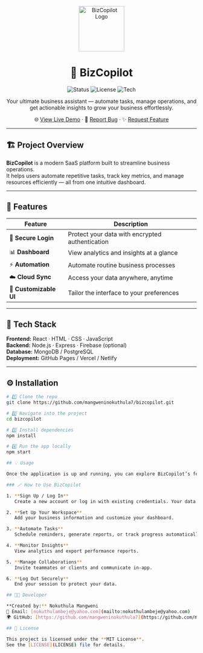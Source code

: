 <p align="center">
  <img src="https://cdn-icons-png.flaticon.com/512/906/906324.png" alt="BizCopilot Logo" width="120" />
</p>

<h1 align="center">🚀 BizCopilot</h1>

<p align="center">
  <img alt="Status" src="https://img.shields.io/badge/Status-Active-brightgreen" />
  <img alt="License" src="https://img.shields.io/badge/License-MIT-blue" />
  <img alt="Tech" src="https://img.shields.io/badge/Built%20With-React-orange" />
</p>

<p align="center">
  Your ultimate business assistant — automate tasks, manage operations, and get actionable insights to grow your business effortlessly.
</p>

<p align="center">
  🌐 <a href="https://mangweninokuthula7.github.io/bizcopilot/">View Live Demo</a> · 🐞 <a href="https://github.com/mangweninokuthula7/bizcopilot/issues">Report Bug</a> · ✨ <a href="https://github.com/mangweninokuthula7/bizcopilot/pulls">Request Feature</a>
</p>

---

## 🏗️ Project Overview
**BizCopilot** is a modern SaaS platform built to streamline business operations.  
It helps users automate repetitive tasks, track key metrics, and manage resources efficiently — all from one intuitive dashboard.

---

## 🌟 Features

| Feature | Description |
|----------|-------------|
| 🔐 **Secure Login** | Protect your data with encrypted authentication |
| 📊 **Dashboard** | View analytics and insights at a glance |
| ⚡ **Automation** | Automate routine business processes |
| ☁️ **Cloud Sync** | Access your data anywhere, anytime |
| 🎨 **Customizable UI** | Tailor the interface to your preferences |

---

## 🧰 Tech Stack
**Frontend:** React · HTML · CSS · JavaScript  
**Backend:** Node.js · Express · Firebase (optional)  
**Database:** MongoDB / PostgreSQL  
**Deployment:** GitHub Pages / Vercel / Netlify

---

## ⚙️ Installation

```bash
# 1️⃣ Clone the repo
git clone https://github.com/mangweninokuthula7/bizcopilot.git

# 2️⃣ Navigate into the project
cd bizcopilot

# 3️⃣ Install dependencies
npm install

# 4️⃣ Run the app locally
npm start

## 💡 Usage

Once the application is up and running, you can explore BizCopilot’s features to manage and automate your business operations.

### 🪄 How to Use BizCopilot

1. **Sign Up / Log In**  
   Create a new account or log in with existing credentials. Your data is securely stored and synced across devices.

2. **Set Up Your Workspace**  
   Add your business information and customize your dashboard.

3. **Automate Tasks**  
   Schedule reminders, generate reports, or track progress automatically.

4. **Monitor Insights**  
   View analytics and export performance reports.

5. **Manage Collaborations**  
   Invite teammates or clients and communicate in-app.

6. **Log Out Securely**  
   End your session to protect your data.

## 👩‍💻 Developer

**Created by:** Nokuthula Mangweni  
📧 Email: [nokuthulambeje@yahoo.com](mailto:nokuthulambeje@yahoo.com)  
🌍 GitHub: [https://github.com/mangweninokuthula7](https://github.com/mangweninokuthula7)

## 🪪 License

This project is licensed under the **MIT License**.  
See the [LICENSE](LICENSE) file for details.
